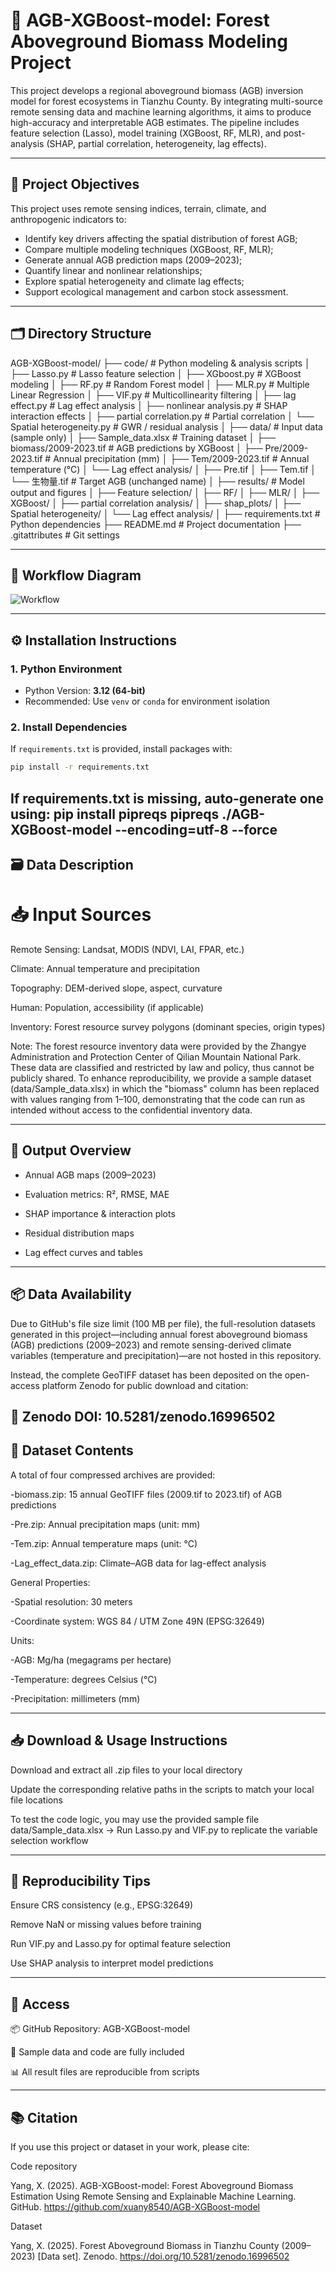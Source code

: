 # 🌲 AGB-XGBoost-model: Forest Aboveground Biomass Modeling Project

This project develops a regional aboveground biomass (AGB) inversion model for forest ecosystems in Tianzhu County. By integrating multi-source remote sensing data and machine learning algorithms, it aims to produce high-accuracy and interpretable AGB estimates. The pipeline includes feature selection (Lasso), model training (XGBoost, RF, MLR), and post-analysis (SHAP, partial correlation, heterogeneity, lag effects).

---

## 📌 Project Objectives

This project uses remote sensing indices, terrain, climate, and anthropogenic indicators to:

- Identify key drivers affecting the spatial distribution of forest AGB;
- Compare multiple modeling techniques (XGBoost, RF, MLR);
- Generate annual AGB prediction maps (2009–2023);
- Quantify linear and nonlinear relationships;
- Explore spatial heterogeneity and climate lag effects;
- Support ecological management and carbon stock assessment.

---

## 🗂️ Directory Structure
AGB-XGBoost-model/
├── code/ # Python modeling & analysis scripts
│ ├── Lasso.py # Lasso feature selection
│ ├── XGboost.py # XGBoost modeling
│ ├── RF.py # Random Forest model
│ ├── MLR.py # Multiple Linear Regression
│ ├── VIF.py # Multicollinearity filtering
│ ├── lag effect.py # Lag effect analysis
│ ├── nonlinear analysis.py # SHAP interaction effects
│ ├── partial correlation.py # Partial correlation
│ └── Spatial heterogeneity.py # GWR / residual analysis
│
├── data/ # Input data (sample only)
│ ├── Sample_data.xlsx # Training dataset
│ ├── biomass/2009-2023.tif # AGB predictions by XGBoost
│ ├── Pre/2009-2023.tif # Annual precipitation (mm)
│ ├── Tem/2009-2023.tif # Annual temperature (°C)
│ └── Lag effect analysis/
│ ├── Pre.tif
│ ├── Tem.tif
│ └── 生物量.tif # Target AGB (unchanged name)
│
├── results/ # Model output and figures
│ ├── Feature selection/
│ ├── RF/
│ ├── MLR/
│ ├── XGBoost/
│ ├── partial correlation analysis/
│ ├── shap_plots/
│ ├── Spatial heterogeneity/
│ └── Lag effect analysis/
│
├── requirements.txt # Python dependencies
├── README.md # Project documentation
├── .gitattributes # Git settings

---

## 🧭 Workflow Diagram

![Workflow](results/Technical%20route.png)

---

## ⚙️ Installation Instructions

### 1. Python Environment

- Python Version: **3.12 (64-bit)**
- Recommended: Use `venv` or `conda` for environment isolation

### 2. Install Dependencies

If `requirements.txt` is provided, install packages with:

```bash
pip install -r requirements.txt
```
If requirements.txt is missing, auto-generate one using:
pip install pipreqs
pipreqs ./AGB-XGBoost-model --encoding=utf-8 --force
---

## 🗃️ Data Description
# 📥 Input Sources

Remote Sensing: Landsat, MODIS (NDVI, LAI, FPAR, etc.)

Climate: Annual temperature and precipitation

Topography: DEM-derived slope, aspect, curvature

Human: Population, accessibility (if applicable)

Inventory: Forest resource survey polygons (dominant species, origin types)

Note: The forest resource inventory data were provided by the Zhangye Administration and Protection Center of Qilian Mountain National Park.
These data are classified and restricted by law and policy, thus cannot be publicly shared.
To enhance reproducibility, we provide a sample dataset (data/Sample_data.xlsx) in which the "biomass" column has been replaced with values ranging from 1–100, demonstrating that the code can run as intended without access to the confidential inventory data.

---
## 💾 Output Overview

- Annual AGB maps (2009–2023)

- Evaluation metrics: R², RMSE, MAE

- SHAP importance & interaction plots

- Residual distribution maps

- Lag effect curves and tables

---
## 📦 Data Availability

Due to GitHub's file size limit (100 MB per file), the full-resolution datasets generated in this project—including annual forest aboveground biomass (AGB) predictions (2009–2023) and remote sensing-derived climate variables (temperature and precipitation)—are not hosted in this repository.

Instead, the complete GeoTIFF dataset has been deposited on the open-access platform Zenodo for public download and citation:

🔗 Zenodo DOI:
10.5281/zenodo.16996502
---

## 📁 Dataset Contents

A total of four compressed archives are provided:

-biomass.zip: 15 annual GeoTIFF files (2009.tif to 2023.tif) of AGB predictions

-Pre.zip: Annual precipitation maps (unit: mm)

-Tem.zip: Annual temperature maps (unit: °C)

-Lag_effect_data.zip: Climate–AGB data for lag-effect analysis

General Properties:

  -Spatial resolution: 30 meters

  -Coordinate system: WGS 84 / UTM Zone 49N (EPSG:32649)

Units:

  -AGB: Mg/ha (megagrams per hectare)

  -Temperature: degrees Celsius (°C)

  -Precipitation: millimeters (mm)
  
 ---
## 📥 Download & Usage Instructions

Download and extract all .zip files to your local directory

Update the corresponding relative paths in the scripts to match your local file locations

To test the code logic, you may use the provided sample file data/Sample_data.xlsx
→ Run Lasso.py and VIF.py to replicate the variable selection workflow

---
 
## 🧠 Reproducibility Tips

Ensure CRS consistency (e.g., EPSG:32649)

Remove NaN or missing values before training

Run VIF.py and Lasso.py for optimal feature selection

Use SHAP analysis to interpret model predictions

 ---

##  🔗 Access

📦 GitHub Repository: AGB-XGBoost-model

📁 Sample data and code are fully included

📊 All result files are reproducible from scripts

 ---

## 📚 Citation

If you use this project or dataset in your work, please cite:

Code repository

Yang, X. (2025). AGB-XGBoost-model: Forest Aboveground Biomass Estimation Using Remote Sensing and Explainable Machine Learning. GitHub. https://github.com/xuany8540/AGB-XGBoost-model

Dataset

Yang, X. (2025). Forest Aboveground Biomass in Tianzhu County (2009–2023) [Data set]. Zenodo. https://doi.org/10.5281/zenodo.16996502




